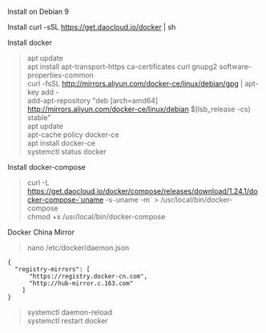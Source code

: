 Install on Debian 9  

Install curl -sSL https://get.daocloud.io/docker | sh

Install docker  

> apt update    
> apt install apt-transport-https ca-certificates curl gnupg2 software-properties-common    
> curl -fsSL http://mirrors.aliyun.com/docker-ce/linux/debian/gpg | apt-key add -    
> add-apt-repository "deb [arch=amd64] http://mirrors.aliyun.com/docker-ce/linux/debian $(lsb_release -cs) stable"    
> apt update      
> apt-cache policy docker-ce    
> apt install docker-ce    
> systemctl status docker    

Install docker-compose   

> curl -L https://get.daocloud.io/docker/compose/releases/download/1.24.1/docker-compose-`uname -s`-`uname -m` > /usr/local/bin/docker-compose  
> chmod +x /usr/local/bin/docker-compose   

Docker China Mirror    

> nano /etc/docker/daemon.json    

```
{    
  "registry-mirrors": [    
      "https://registry.docker-cn.com",    
      "http://hub-mirror.c.163.com"    
    ]    
}    
```

> systemctl daemon-reload    
> systemctl restart docker
